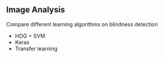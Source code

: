 ## Image Analysis
Compare different learning algorithms on blindness detection
 - HOG + SVM
 - Keras
 - Transfer learning 
